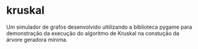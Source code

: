 # kruskal
 Um simulador de grafos desenvolvido ultilizando a biblioteca pygame para demonstração da execução do algoritmo de Kruskal na constução da árvore geradora mínima.
